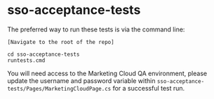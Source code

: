 # sso-acceptance-tests

The preferred way to run these tests is via the command line:

```
[Navigate to the root of the repo]

cd sso-acceptance-tests 
runtests.cmd
```

You will need access to the Marketing Cloud QA environment, please update the username and password variable within `sso-acceptance-tests/Pages/MarketingCloudPage.cs` for a successful test run.